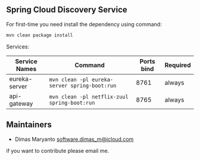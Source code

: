 ## Spring Cloud Discovery Service

For first-time you need install the dependency using command:

```bash
mvn clean package install
```

Services: 

| Service Names  | Command                                          | Ports bind  | Required    |
|---             |---                                               |---          | ---         |
| eureka-server  | `mvn clean -pl eureka-server spring-boot:run`    | 8761        | always      |
| api-gateway    | `mvn clean -pl netflix-zuul spring-boot:run`     | 8765        | always      |

## Maintainers

- Dimas Maryanto <software.dimas_m@icloud.com>

if you want to contribute please email me.

